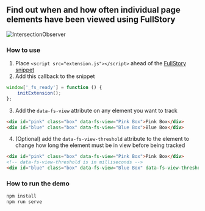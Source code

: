 ## Find out when and how often individual page elements have been viewed using FullStory
![IntersectionObserver](https://user-images.githubusercontent.com/45576380/56431089-aab33b00-6296-11e9-9a81-41b86f077650.gif)
### How to use
1. Place `<script src="extension.js"></script>` ahead of the [FullStory snippet](https://help.fullstory.com/using/recording-snippet)
2. Add this callback to the snippet
```JavaScript
window['_fs_ready'] = function () {
    initExtension();
};
```
3. Add the `data-fs-view` attribute on any element you want to track
```HTML
<div id="pink" class="box" data-fs-view="Pink Box">Pink Box</div>
<div id="blue" class="box" data-fs-view="Blue Box">Blue Box</div>
```
4. (Optional) add the `data-fs-view-threshold` attribute to the element to change how long the element must be in view before being tracked
```HTML
<div id="pink" class="box" data-fs-view="Pink Box">Pink Box</div>
<!-- data-fs-view-threshold is in milliseconds -->
<div id="blue" class="box" data-fs-view="Blue Box" data-fs-view-threshold="2000">Blue Box</div>
```
### How to run the demo
```Bash
npm install
npm run serve
```